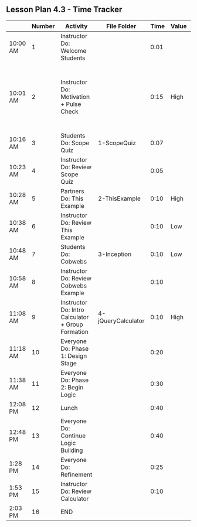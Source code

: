 ## Lesson Plan 4.3 - Time Tracker

|          | Number | Activity                                          | File Folder        | Time | Value |     | Notes                                                                           |
| -------- | ------ | ------------------------------------------------- | ------------------ | ---- | ----- | --- | ------------------------------------------------------------------------------- |
| 10:00 AM | 1      | Instructor Do: Welcome Students                   |                    | 0:01 |       |     | High or Critical Activities:                                                    |
| 10:01 AM | 2      | Instructor Do: Motivation + Pulse Check           |                    | 0:15 | High  |     | Are worth spending extra moments on in class and/or may be pivotal to homework. |
| 10:16 AM | 3      | Students Do: Scope Quiz                           | 1-ScopeQuiz        | 0:07 |       |     |                                                                                 |
| 10:23 AM | 4      | Instructor Do: Review Scope Quiz                  |                    | 0:05 |       |     |                                                                                 |
| 10:28 AM | 5      | Partners Do: This Example                         | 2-ThisExample      | 0:10 | High  |     |                                                                                 |
| 10:38 AM | 6      | Instructor Do: Review This Example                |                    | 0:10 | Low   |     |                                                                                 |
| 10:48 AM | 7      | Students Do: Cobwebs                              | 3-Inception        | 0:10 | Low   |     |                                                                                 |
| 10:58 AM | 8      | Instructor Do: Review Cobwebs Example             |                    | 0:10 |       |     |                                                                                 |
| 11:08 AM | 9      | Instructor Do: Intro Calculator + Group Formation | 4-jQueryCalculator | 0:10 | High  |     |                                                                                 |
| 11:18 AM | 10     | Everyone Do: Phase 1: Design Stage                |                    | 0:20 |       |     |                                                                                 |
| 11:38 AM | 11     | Everyone Do: Phase 2: Begin Logic                 |                    | 0:30 |       |     |                                                                                 |
| 12:08 PM | 12     | Lunch                                             |                    | 0:40 |       |     |                                                                                 |
| 12:48 PM | 13     | Everyone Do: Continue Logic Building              |                    | 0:40 |       |     |                                                                                 |
| 1:28 PM  | 14     | Everyone Do: Refinement                           |                    | 0:25 |       |     |                                                                                 |
| 1:53 PM  | 15     | Instructor Do: Review Calculator                  |                    | 0:10 |       |     |                                                                                 |
| 2:03 PM  | 16     | END                                               |                    |      |       |     |                                                                                 |
